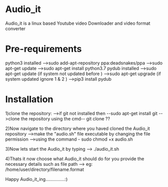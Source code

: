 # Audio_it
Audio_it is a linux based Youtube video Downloader and video format converter 

# Pre-requirements
python3 installed
-->sudo add-apt-repository ppa:deadsnakes/ppa
-->sudo apt-get update
-->sudo apt-get install python3.7
pydub installed
-->sudo apt-get update (if system not updated before )
-->sudo apt-get upgrade (if system updated ignore 1 & 2 )
-->pip3 install pydub

# Installation
1)clone the repository:
-->if git not installed then --sudo apt-get install git
-->clone the repository using the cmd-- git clone ??

2)Now navigate to the directory where you haved cloned the Audio_it repository
-->make the "audio.sh" file executable by changing the file permission 
-->using the command - sudo chmod +x audio.sh

3)Now lets start the Audio_it by typing
--> ./audio_it.sh

4)Thats it now choose what Audio_it should do for you provide the necessary details such as file path
--> eg: /home/user/directory/filename.format

Happy Audio_it_ing...............:)


